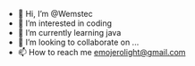 - 👋 Hi, I’m @Wemstec
- 👀 I’m interested in coding
- 🌱 I’m currently learning java
- 💞️ I’m looking to collaborate on ...
- 📫 How to reach me emojerolight@gmail.com

<!---
Wemstec/Wemstec is a ✨ special ✨ repository because its `README.md` (this file) appears on your GitHub profile.
You can click the Preview link to take a look at your changes.
--->
